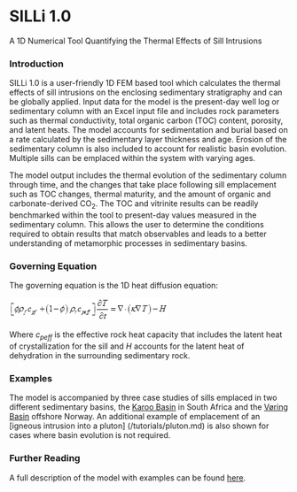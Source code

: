 # SILLi 1.0
A 1D Numerical Tool Quantifying the Thermal Effects of Sill Intrusions

### Introduction

SILLi 1.0 is a user-friendly 1D FEM based tool which calculates the thermal effects of sill intrusions on the enclosing sedimentary stratigraphy and can be globally applied. Input data for the model is the present-day well log or sedimentary column with an Excel input file and includes rock parameters such as thermal conductivity, total organic carbon (TOC) content, porosity, and latent heats. The model accounts for sedimentation and burial based on a rate calculated by the sedimentary layer thickness and age. Erosion of the sedimentary column is also included to account for realistic basin evolution. Multiple sills can be emplaced within the system with varying ages.

The model output includes the thermal evolution of the sedimentary column through time, and the changes that take place following sill emplacement such as TOC changes, thermal maturity, and the amount of organic and carbonate-derived CO<sub>2</sub>. The TOC and vitrinite results can be readily benchmarked within the tool to present-day values measured in the sedimentary column. This allows the user to determine the conditions required to obtain results that match observables and leads to a better understanding of metamorphic processes in sedimentary basins.

### Governing Equation

The governing equation is the 1D heat diffusion equation:

![Governing Equation](img/image001.png)
 
Where <I>c<sub>peff</sub></I> is the effective rock heat capacity that includes the latent heat of crystallization for the sill and <I>H</I> accounts for the latent heat of dehydration in the surrounding sedimentary rock.

### Examples

The model is accompanied by three case studies of sills emplaced in two different sedimentary basins, the [Karoo Basin](/tutorials/karoo.md) in South Africa and the [Vøring Basin](/tutorials/utgard.md) offshore Norway. An additional example of emplacement of an [igneous intrusion into a pluton] (/tutorials/pluton.md) is also shown for cases where basin evolution is not required.

### Further Reading
A full description of the model with examples can be found [here](https://www.geosci-model-dev-discuss.net/gmd-2017-132/).
